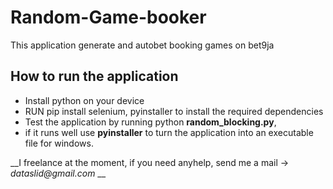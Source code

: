 # Random-Game-booker
This application generate and autobet booking games on bet9ja

## How to run the application
* Install python on your device
* RUN pip install selenium, pyinstaller to install the required dependencies
* Test the application by running python __random_blocking.py__, 
* if it runs well use __pyinstaller__ to turn the application into an executable file for windows.

__I freelance at the moment, if you need anyhelp, send me a mail -> _dataslid@gmail.com_ __
